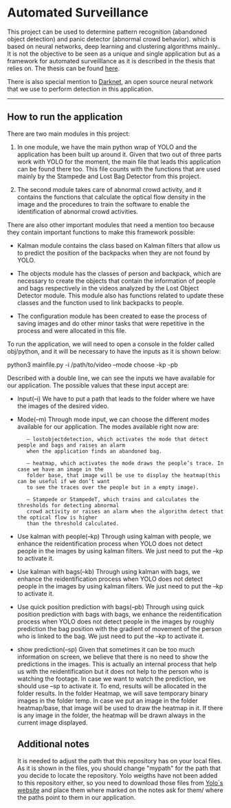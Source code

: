 # Automated Surveillance

This project can be used to determine pattern recognition (abandoned object detection) and panic detector (abnormal crowd behavior). which is based on neural networks, deep learning and clustering algorithms mainly.. It is not the objective to be seen as a unique and single application but as a framework for automated surveilllance as it is described in the thesis that relies on. The thesis can be found [here](https://ebuah.uah.es/dspace/handle/10017/37872).

There is also special mention to [Darknet](https://github.com/pjreddie/darknet), an open source neural network that we use to perform detection in this application.

_________

## How to run the application

There are two main modules in this project:

   1. In one module, we have the main python wrap of YOLO and the application has been built up around it. Given that two out of three parts work with YOLO for the moment, the main   file that leads this application can be found there too. This file counts with the functions that are used
    mainly by the Stampede and Lost Bag Detector from this project.

   2. The second module takes care of abnormal crowd activity, and it contains the functions that calculate the optical flow density in the image and the procedures to train the     software to enable the identification of abnormal crowd activities.
 
There are also other important modules that need a mention too because they contain important
functions to make this framework possible:

  - Kalman module contains the class based on Kalman filters that allow us to predict the position of
  the backpacks when they are not found by YOLO.
  
  -  The objects module has the classes of person and backpack, which are necessary to create the
  objects that contain the information of people and bags respectively in the videos analyzed by the
  Lost Object Detector module. This module also has functions related to update these classes and
  the function used to link backpacks to people.
  
  -  The configuration module has been created to ease the process of saving images and do other minor
  tasks that were repetitive in the process and were allocated in this file.
  
To run the application, we will need to open a console in the folder called obj/python, and it will be
necessary to have the inputs as it is shown below:

python3 mainfile.py -i /path/to/video –mode choose -kp -pb

Described with a double line, we can see the inputs we have available for our application. The possible
values that these input accept are:

  - Input(–i)
     We have to put a path that leads to the folder where we have the images of the desired video.

  - Mode(–m)
     Through mode input, we can choose the different modes available for our application. The modes
     available right now are:

           – lostobjectdetection, which activates the mode that detect people and bags and raises an alarm
           when the application finds an abandoned bag.

           – heatmap, which activates the mode draws the people’s trace. In case we have an image in the
           folder base, that image will be use to display the heatmap(this can be useful if we don’t want
           to see the traces over the people but in a empty image).

           – Stampede or StampedeT, which trains and calculates the thresholds for detecting abnormal
           crowd activity or raises an alarm when the algorithm detect that the optical flow is higher
           than the threshold calculated.
        
   -  Use kalman with people(–kp)
      Through using kalman with people, we enhance the reidentification process when YOLO does not
      detect people in the images by using kalman filters. We just need to put the –kp to activate it.
   
   -  Use kalman with bags(–kb)
      Through using kalman with bags, we enhance the reidentification process when YOLO does not
      detect people in the images by using kalman filters. We just need to put the –kp to activate it.
   
   -  Use quick position prediction with bags(–pb)
      Through using quick position prediction with bags with bags, we enhance the reidentification process
      when YOLO does not detect people in the images by roughly prediction the bag position with the
      gradient of movement of the person who is linked to the bag. We just need to put the –kp to
      activate it.
   
   -  show prediction(–sp)
      Given that sometimes it can be too much information on screen, we believe that there is no need
      to show the predictions in the images. This is actually an internal process that help us with the
      reidentification but it does not help to the person who is watching the footage. In case we want to
      watch the prediction, we should use –sp to activate it.
      To end, results will be allocated in the folder results. In the folder Heatmap, we will save temporary
      binary images in the folder temp.
      In case we put an image in the folder heatmap/base, that image will be used to draw the heatmap in
      it. If there is any image in the folder, the heatmap will be drawn always in the current image displayed.
      
      ## Additional notes
      
      It is needed to adjust the path that this repository has on your local files. As it is shown in the files, you should change "mypath" for the path that you decide to locate the repository. 
      Yolo weigths have not been added to this repository either, so you need to download those files from [Yolo`s website](https://pjreddie.com/darknet/yolo/) and place them where marked on the notes ask for them/ where the paths point to them in our application.
